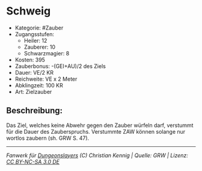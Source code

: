 # Schweig

- Kategorie: #Zauber
- Zugangsstufen:
  - Heiler: 12
  - Zauberer: 10
  - Schwarzmagier: 8
- Kosten: 395
- Zauberbonus: -(GEI+AU)/2 des Ziels
- Dauer: VE/2 KR
- Reichweite: VE x 2 Meter
- Abklingzeit: 100 KR
- Art: Zielzauber

## Beschreibung:

Das Ziel, welches keine Abwehr gegen den Zauber würfeln darf, verstummt für die Dauer des Zauberspruchs. Verstummte ZAW können solange nur wortlos zaubern (sh. GRW S. 47).

---

_Fanwerk für [Dungeonslayers](https://www.dungeonslayers.net/) (C) Christian Kennig | Quelle: GRW | Lizenz: [CC BY-NC-SA 3.0 DE](https://creativecommons.org/licenses/by-nc-sa/3.0/de/)_
